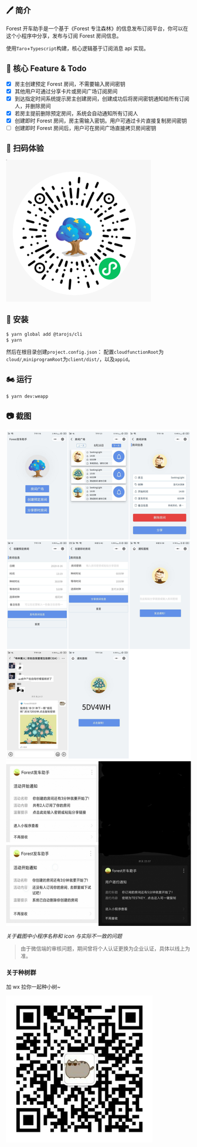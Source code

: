 ## 🖊 简介

Forest 开车助手是一个基于《Forest 专注森林》的信息发布订阅平台，你可以在这个小程序中分享，发布与订阅 Forest 房间信息。

使用`Taro`+`Typescript`构建，核心逻辑基于订阅消息 api 实现。

## 🧾 核心 Feature & Todo

- [x] 房主创建预定 Forest 房间，不需要输入房间密钥
- [x] 其他用户可通过分享卡片或房间广场订阅房间
- [x] 到达指定时间系统提示房主创建房间，创建成功后将房间密钥通知给所有订阅人，并删除房间
- [x] 若房主提前删除预定房间，系统会自动通知所有订阅人
- [x] 创建即时 Forest 房间，房主需输入密钥。用户可通过卡片直接复制房间密钥
- [ ] 创建即时 Forest 房间后，用户可在房间广场直接拷贝房间密钥

## 📱 扫码体验

![](./raw/01.png)

## 🔧 安装

```shell
$ yarn global add @tarojs/cli
$ yarn
```

然后在根目录创建`project.config.json`：
配置`cloudfunctionRoot`为`cloud/`,`miniprogramRoot`为`client/dist/`，以及`appid`。

## 🏍 运行

```shell
$ yarn dev:weapp
```

## :camera: 截图

![](./raw/snapshot.png)
![](./raw/notice.png)

_关于截图中小程序名称和 icon 与实际不一致的问题_

> 由于微信端的审核问题，期间曾将个人认证更换为企业认证，具体以线上为准。

### 关于种树群

加 wx 拉你一起种小树~

![](./raw/02.jpg)
